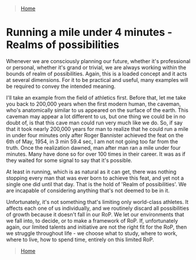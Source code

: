 >[Home](../README.md)

# Running a mile under 4 minutes - Realms of possibilities

Whenever we are consciously planning our future, whether it's professional or personal, whether it's grand or trivial, we are always working within the bounds of realm of possibilities. Again, this is a loaded concept and it acts at several dimensions. For it to be practical and useful, many examples will be required to convey the intended meaning.

I'll take an example from the field of athletics first. Before that, let me take you back to 200,000 years when the first modern human, the caveman, who's anatomically similar to us appeared on the surface of the earth.  This caveman may appear a lot different to us, but one thing we could be in no doubt of, is that this cave man could run very much like we do. So, if say that it took nearly 200,000 years for man to realize that he could run a mile in under four minutes only after Roger Bannister achieved the feat on the 6th of May, 1954, in 3 min 59.4 sec, I am not not going too far from the truth. Once the realization dawned, man after man ran a mile under four minutes. Many have done so for over 100 times in their career. It was as if they waited for some signal to say that it's possible.

At least in running, which is as natural as it can get, there was nothing stopping every man that was ever born to achieve this feat, and yet not a single one did until that day. That is the hold of 'Realm of possibilities'. We are incapable of considering anything that's not deemed to be in it. 

Unfortunately, it's not something that's limiting only world-class athletes. It affects each one of us individually, and we routinely discard all possibilities of growth because it doesn't fall in our RoP. We let our environments that we fall into, to decide, or to make a framework of RoP.  If, unfortunately again, our limited talents and initiative are not the right fit for the RoP, then we struggle throughout life - we choose what to study, where to work, where to live, how to spend time, entirely on this limited RoP.

>[Home](../README.md)